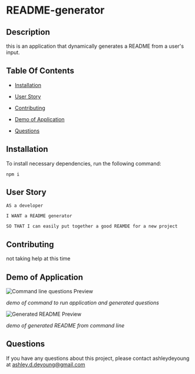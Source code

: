 # README-generator
 
  ## Description
  
  this is an application that dynamically generates a README from a user's input.

  
  ## Table Of Contents
  
  * [Installation](#installation)
  
  * [User Story](#user-story)
  
  * [Contributing](#contributing)
  
  * [Demo of Application](#demo-of-application)
  
  * [Questions](#questions)
  
  ## Installation
  
  To install necessary dependencies, run the following command:
  
  ```
  npm i
  ```
  
  ## User Story

  ```
  AS a developer

  I WANT a README generator

  SO THAT I can easily put together a good REAMDE for a new project

  ```
  
  
  ## Contributing
  
  not taking help at this time
  
  ## Demo of Application
  ![Command line questions Preview](Assets/questions-preview.gif)

  *demo of command to run application and generated questions*

  ![Generated README Preview](Assets/generated-README.gif)
  
  *demo of generated README from command line*


  ## Questions
  
  If you have any questions about this project, please contact ashleydeyoung at ashley.d.deyoung@gmail.com